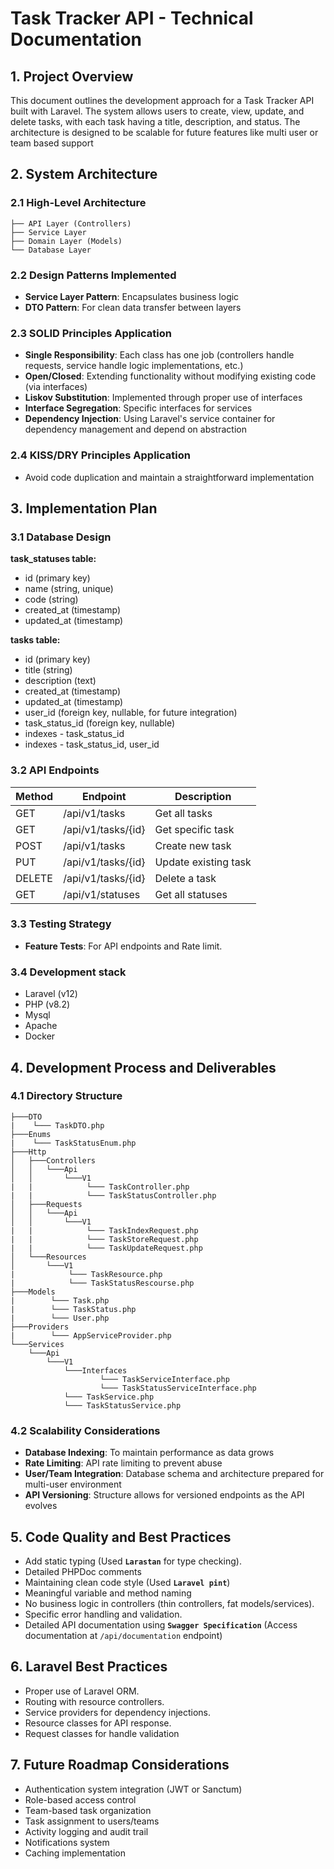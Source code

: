 # Task Tracker API - Technical Documentation

## 1. Project Overview

This document outlines the development approach for a Task Tracker API built with Laravel. 
The system allows users to create, view, update, and delete tasks, with each task having a title, description, and status.
The architecture is designed to be scalable for future features like multi user or team based support

## 2. System Architecture

### 2.1 High-Level Architecture

```
├── API Layer (Controllers)
├── Service Layer
├── Domain Layer (Models)
└── Database Layer
```

### 2.2 Design Patterns Implemented

- **Service Layer Pattern**: Encapsulates business logic
- **DTO Pattern**: For clean data transfer between layers

### 2.3 SOLID Principles Application

- **Single Responsibility**: Each class has one job (controllers handle requests, service handle logic implementations, etc.)
- **Open/Closed**: Extending functionality without modifying existing code (via interfaces)
- **Liskov Substitution**: Implemented through proper use of interfaces
- **Interface Segregation**: Specific interfaces for services
- **Dependency Injection**: Using Laravel's service container for dependency management and depend on abstraction

### 2.4 KISS/DRY Principles Application
- Avoid code duplication and maintain a straightforward implementation

## 3. Implementation Plan

### 3.1 Database Design

**task_statuses table:**
- id (primary key)
- name (string, unique)
- code (string)
- created_at (timestamp)
- updated_at (timestamp)

**tasks table:**
- id (primary key)
- title (string)
- description (text)
- created_at (timestamp)
- updated_at (timestamp)
- user_id (foreign key, nullable, for future integration)
- task_status_id (foreign key, nullable)
- indexes - task_status_id
- indexes - task_status_id, user_id

### 3.2 API Endpoints

| Method | Endpoint          | Description          |
|--------|-------------------|----------------------|
| GET    | /api/v1/tasks     | Get all tasks        |
| GET    | /api/v1/tasks/{id} | Get specific task    |
| POST   | /api/v1/tasks     | Create new task      |
| PUT    | /api/v1/tasks/{id} | Update existing task |
| DELETE | /api/v1/tasks/{id} | Delete a task        |
| GET    | /api/v1/statuses  | Get all statuses     |

### 3.3 Testing Strategy

- **Feature Tests**: For API endpoints and Rate limit.

### 3.4 Development stack
-  Laravel (v12)
-  PHP (v8.2)
-  Mysql
-  Apache
-  Docker

## 4. Development Process and Deliverables

### 4.1 Directory Structure

```
├───DTO
|    └─── TaskDTO.php
├───Enums
|    └─── TaskStatusEnum.php
├───Http
│   ├───Controllers
│   │   └───Api
│   │       └───V1
|   |            └─── TaskController.php
|   |            └─── TaskStatusController.php
│   ├───Requests
│   │   └───Api
│   │       └───V1
|   |            └─── TaskIndexRequest.php
|   |            └─── TaskStoreRequest.php
|   |            └─── TaskUpdateRequest.php
│   └───Resources
│       └───V1
|            └─── TaskResource.php
|            └─── TaskStatusRescourse.php
├───Models
|        └─── Task.php
|        └─── TaskStatus.php
|        └─── User.php
├───Providers
|        └─── AppServiceProvider.php
└───Services
    └───Api
        └───V1
            └───Interfaces
                    └─── TaskServiceInterface.php
                    └─── TaskStatusServiceInterface.php
            └─── TaskService.php
            └─── TaskStatusService.php
```
### 4.2 Scalability Considerations

- **Database Indexing**: To maintain performance as data grows
- **Rate Limiting**: API rate limiting to prevent abuse
- **User/Team Integration**: Database schema and architecture prepared for multi-user environment
- **API Versioning**: Structure allows for versioned endpoints as the API evolves

## 5. Code Quality and Best Practices

- Add static typing (Used **`Larastan`** for type checking).
- Detailed PHPDoc comments
- Maintaining clean code style (Used **`Laravel pint`**)
- Meaningful variable and method naming
- No business logic in controllers (thin controllers, fat models/services).
- Specific error handling and validation.
- Detailed API documentation using **`Swagger Specification`** (Access documentation at `/api/documentation` endpoint) 

## 6. Laravel Best Practices

- Proper use of Laravel ORM.
- Routing with resource controllers.
- Service providers for dependency injections.
- Resource classes for API response.
- Request classes for handle validation

## 7. Future Roadmap Considerations

- Authentication system integration (JWT or Sanctum)
- Role-based access control
- Team-based task organization
- Task assignment to users/teams
- Activity logging and audit trail
- Notifications system
- Caching implementation
